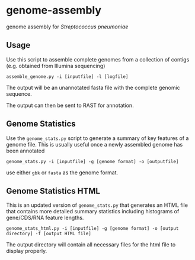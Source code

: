 # genome-assembly
genome assembly for *Streptococcus pneumoniae*

Usage
--------------------
Use this script to assemble complete genomes from a collection of contigs (e.g. obtained from Illumina sequencing)

`assemble_genome.py -i [inputfile] -l [logfile]`

The output will be an unannotated fasta file with the complete genomic sequence. 

The output can then be sent to RAST for annotation.

Genome Statistics
--------------------
Use the `genome_stats.py` script to generate a summary of key features of a genome file. This is usually useful once a newly assembled genome has been annotated

`genome_stats.py -i [inputfile] -g [genome format] -o [outputfile]`

use either `gbk` or `fasta` as the genome format. 

Genome Statistics HTML
-----------------------
This is an updated version of `genome_stats.py` that generates an HTML file that contains more detailed summary statistics including histograms of gene/CDS/RNA feature lengths. 

`genome_stats_html.py -i [inputfile] -g [genome format] -o [output directory] -f [output HTML file]`

The output directory will contain all necessary files for the html file to display properly. 
